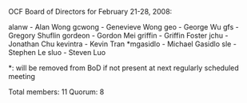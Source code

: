 OCF Board of Directors for February 21-28, 2008:

alanw - Alan Wong
gcwong - Genevieve Wong
geo - George Wu
gfs - Gregory Shuflin
gordeon - Gordon Mei
griffin - Griffin Foster
jchu - Jonathan Chu
kevintra - Kevin Tran
*mgasidlo - Michael Gasidlo
sle - Stephen Le
sluo - Steven Luo

*: will be removed from BoD if not present at next regularly scheduled meeting

Total members: 11
Quorum: 8

